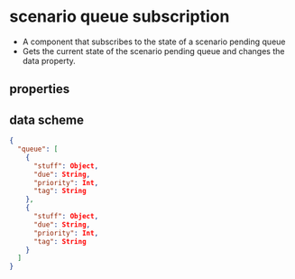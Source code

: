 # scenario queue subscription

- A component that subscribes to the state of a scenario pending queue
- Gets the current state of the scenario pending queue and changes the data property.

## properties

## data scheme

```json
{
  "queue": [
    {
      "stuff": Object,
      "due": String,
      "priority": Int,
      "tag": String
    },
    {
      "stuff": Object,
      "due": String,
      "priority": Int,
      "tag": String
    }
  ]
}
```
